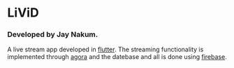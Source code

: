# LiViD
### Developed by Jay Nakum.
A live stream app developed in [flutter](https://flutter.dev/). 
The streaming functionality is implemented through [agora](https://www.agora.io/) and the datebase and all is done using [firebase](https://firebase.google.com/).

<!--
## Getting Started

This project is a starting point for a Flutter application.

A few resources to get you started if this is your first Flutter project:

- [Lab: Write your first Flutter app](https://flutter.dev/docs/get-started/codelab)
- [Cookbook: Useful Flutter samples](https://flutter.dev/docs/cookbook)

For help getting started with Flutter, view our
[online documentation](https://flutter.dev/docs), which offers tutorials,
samples, guidance on mobile development, and a full API reference.
-->

